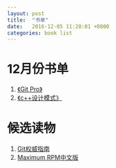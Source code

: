 ```yaml
---
layout: post
title:  "书单"
date:   2016-12-05 11:28:01 +0800
categories: book list
---
```

# 12月份书单   
1. [《Git Pro》](https://www.gitbook.com/book/bingohuang/progit2/details)         
2. [《c++设计模式》]()     


# 候选读物     
1. [Git权威指南]()    
2. [Maximum RPM中文版](https://my.oschina.net/u/239849/blog/64030)    

